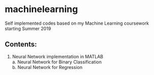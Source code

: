 # machinelearning
Self implemented codes based on my Machine Learning coursework starting Summer 2019

## Contents: 
1. Neural Network implementation in MATLAB  
		a. Neural Network for Binary Classification  
		b. Neural Network for Regression   

